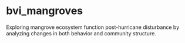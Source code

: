 # bvi_mangroves
Exploring mangrove ecosystem function post-hurricane disturbance by analyzing changes in both behavior and community structure.
